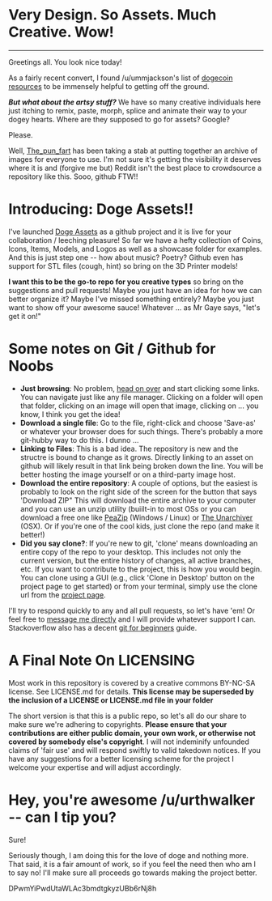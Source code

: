 Very Design.  So Assets.  Much Creative.  Wow!
=====================================
***

Greetings all. You look nice today!

As a fairly recent convert, I found /u/ummjackson's list of [dogecoin resources](https://github.com/ummjackson/dogecoin-resources) to be immensely helpful to getting off the ground.

___But what about the artsy stuff?___  We have so many creative individuals here just itching to remix, paste, morph, splice and animate their way to your dogey hearts.  Where are they supposed to go for assets?  Google?  

Please.

Well, [The_pun_fart](http://www.reddit.com/user/The_pun_fart) has been taking a stab at putting together an archive of images for everyone to use.  I'm not sure it's getting the visibility it deserves where it is and (forgive me but) Reddit isn't the best place to crowdsource a repository like this. Sooo, github FTW!!

Introducing: Doge Assets!!
====================

I've launched [Doge Assets](https://github.com/jdaverth/doge_assets) as a github project and it is live for your collaboration / leeching pleasure!  So far we have a hefty collection of Coins, Icons, Items, Models, and Logos as well as a showcase folder for examples.  And this is just step one -- how about music? Poetry? Github even has support for STL files (cough, hint) so bring on the 3D Printer models!

**I want this to be the go-to repo for you creative types** so bring on the suggestions and pull requests!  Maybe you just have an idea for how we can better organize it?  Maybe I've missed something entirely?  Maybe you just want to show off your awesome sauce!  Whatever ... as Mr Gaye says, "let's get it on!"

Some notes on Git / Github for Noobs
=============================

* **Just browsing**: No problem, [head on over](https://github.com/jdaverth/doge_assets) and start clicking some links.  You can navigate just like any file manager.  Clicking on a folder will open that folder, clicking on an image will open that image, clicking on ... you know, I think you get the idea!
* **Download a single file**: Go to the file, right-click and choose 'Save-as' or whatever your browser does for such things.  There's probably a more git-hubby way to do this.  I dunno ...
* **Linking to Files**: This is a bad idea.  The repository is new and the structre is bound to change as it grows.  Directly linking to an asset on github will likely result in that link being broken down the line.  You will be better hosting the image yourself or on a third-party image host.
* **Download the entire repository**: A couple of options, but the easiest is probably to look on the right side of the screen for the button that says 'Download ZIP"  This will download the entire archive to your computer and you can use an unzip utility (buiilt-in to most OSs or you can download a free one like [PeaZip](http://peazip.sourceforge.net/) (Windows / Linux) or [The Unarchiver](http://wakaba.c3.cx/s/apps/unarchiver.html) (OSX).  Or if you're one of the cool kids, just clone the repo (and make it better!)
* **Did you say clone?**: If you're new to git, 'clone' means downloading an entire copy of the repo to your desktop.  This includes not only the current version, but the entire history of changes, all active branches, etc.  If you want to contribute to the project, this is how you would begin.  You can clone using a GUI (e.g., click 'Clone in Desktop' button on the project page to get started) or from your terminal, simply use the clone url from the [project page](https://github.com/jdaverth/doge_assets).  

I'll try to respond quickly to any and all pull requests, so let's have 'em!  Or feel free to [message me directly](http://www.reddit.com/message/compose/?to=urthwalker) and I will provide whatever support I can.  Stackoverflow also has a decent [git for beginners](http://stackoverflow.com/questions/315911/git-for-beginners-the-definitive-practical-guide) guide.    

A Final Note On LICENSING
======================

Most work in this repository is covered by a creative commons BY-NC-SA license.  See LICENSE.md for details.  **This license may be superseded by the inclusion of a LICENSE or LICENSE.md file in your folder**  

The short version is that this is a public repo, so let's all do our share to make sure we're adhering to copyrights.  **Please ensure that your contributions are either public domain, your own work, or otherwise not covered by somebody else's copyright**.  I will not indeminify unfounded claims of 'fair use' and will respond swiftly to valid takedown notices.  If you have any suggestions for a better licensing scheme for the project I welcome your expertise and will adjust accordingly.

Hey, you're awesome /u/urthwalker -- can I tip you?
=======================================

Sure!

Seriously though, I am doing this for the love of doge and nothing more.  That said, it is a fair amount of work, so if you feel the need then who am I to say no!  I'll make sure all proceeds go towards making the project better.

DPwmYiPwdUtaWLAc3bmdtgkyzUBb6rNj8h

